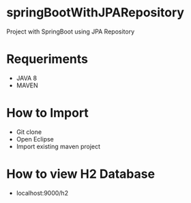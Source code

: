 # springBootWithJPARepository
Project with SpringBoot using JPA Repository 

# Requeriments
- JAVA 8
- MAVEN

# How to Import
- Git clone
- Open Eclipse
- Import existing maven project 

# How to view H2 Database
- localhost:9000/h2
